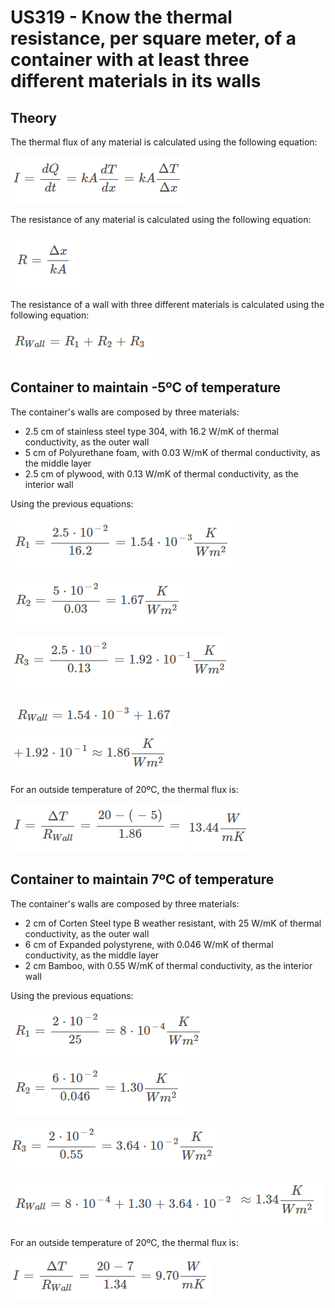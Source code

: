# US319 - Know the thermal resistance, per square meter, of a container with at least three different materials in its walls
## Theory
The thermal flux of any material is calculated using the following equation:

![Thermal Flux Equation](image1.png)

The resistance of any material is calculated using the following equation:

![Resistance Equation](image2.png)

The resistance of a wall with three different materials is calculated using the following equation:
 
![Wall Resistance Equation](image3.png)

## Container to maintain -5ºC of temperature
The container's walls are composed by three materials:
* 2.5 cm of stainless steel type 304, with 16.2 W/mK of thermal conductivity, as the outer wall
* 5 cm of Polyurethane foam, with 0.03 W/mK of thermal conductivity, as the middle layer
* 2.5 cm of plywood, with 0.13 W/mK of thermal conductivity, as the interior wall

Using the previous equations:

![Outer Wall Resistance Equation](image4.png)

![Middle Wall Resistance Equation](image5.png)

![Interior Wall Resistance Equation](image6.png)

![Wall Resistance Equation](image7.png)
![Wall Resistance Equation](image8.png)

For an outside temperature of 20ºC, the thermal flux is:

![Thermal Flux Equation](image9.png)
![Thermal Flux Equation](image10.png)

## Container to maintain 7ºC of temperature
The container's walls are composed by three materials:
* 2 cm of Corten Steel type B weather resistant, with 25 W/mK of thermal conductivity, as the outer wall
* 6 cm of Expanded polystyrene, with 0.046 W/mK of thermal conductivity, as the middle layer
* 2 cm Bamboo, with 0.55 W/mK of thermal conductivity, as the interior wall

Using the previous equations:

![Outer Wall Resistance Equation](image11.png)

![Middle Wall Resistance Equation](image12.png)

![Interior Wall Resistance Equation](image13.png)

![Wall Resistance Equation](image14.png)
![Wall Resistance Equation](image15.png)

For an outside temperature of 20ºC, the thermal flux is:

![Thermal Flux Equation](image16.png)
